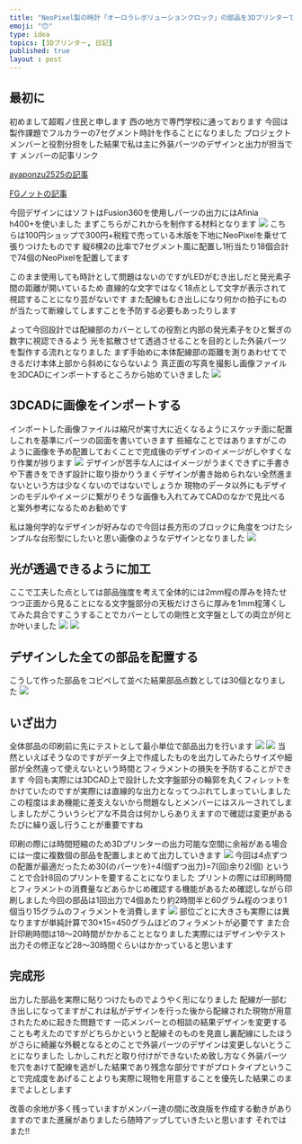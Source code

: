 ```yaml
---
title: "NeoPixel製の時計「オーロラレボリューションクロック」の部品を3Dプリンターで出力してみた"
emoji: "😯"
type: idea
topics: [3Dプリンター, 日記]
published: true
layout : post
---
```

## 最初に
初めまして超暇ノ住民と申します
西の地方で専門学校に通っております
今回は製作課題でフルカラーの7セグメント時計を作ることになりました
プロジェクトメンバーと役割分担をした結果で私は主に外装パーツのデザインと出力が担当です
メンバーの記事リンク

[ayaponzu2525の記事](https://zenn.dev/ayaponzu2525/articles/seven_segclock)

[FGノットの記事](https://zenn.dev/kai_z/articles/7segu_clock_zenn)

<!--ここに画像を入れる-->
今回デザインにはソフトはFusion360を使用しパーツの出力にはAfinia h400+を使いました
まずこちらがこれからを制作する材料となります
![](assets\images\aurora_revolution\DSC_3101.jpg)
こちらは100円ショップで300円+税程で売っている木版を下地にNeoPixelを乗せて張りつけたものです
縦6横2の比率で7セグメント風に配置し1桁当たり18個合計で74個のNeoPixelを配置してます
<!--![](/images/neopix.JPG)-->
このまま使用しても時計として問題はないのですがLEDがむき出しだと発光素子間の距離が開いているため
直線的な文字ではなく18点として文字が表示されて視認することになり芸がないです
また配線もむき出しになり何かの拍子にものが当たって断線してしますことを予防する必要もあったりします

よって今回設計では配線部のカバーとしての役割と内部の発光素子をひと繋ぎの数字に視認できるよう
光を拡散させて透過させることを目的とした外装パーツを製作する流れとなりました
まず手始めに本体配線部の距離を測りあわせてできるだけ本体上部から斜めにならないよう
真正面の写真を撮影し画像ファイルを3DCADにインポートするところから始めていきました
![](assets\images\aurora_revolution\neopxc.png)
## 3DCADに画像をインポートする
インポートした画像ファイルは縮尺が実寸大に近くなるようにスケッチ面に配置しこれを基準にパーツの図面を書いていきます
些細なことではありますがこのように画像を予め配置しておくことで完成後のデザインのイメージがしやすくなり作業が捗ります
![](assets\images\aurora_revolution\neopxc1.png)
デザインが苦手な人にはイメージがうまくできずに手書きや下書きをできず設計に取り掛かりうまくデザインが書き始められない全然進まないという方は少なくないのではないでしょうか
現物のデータ以外にもデザインのモデルやイメージに繋がりそうな画像も入れてみてCADのなかで見比べると案外参考になるためお勧めです

私は幾何学的なデザインが好みなので今回は長方形のブロックに角度をつけたシンプルな台形型にしたいと思い画像のようなデザインとなりました
![](assets\images\aurora_revolution\neopxc4.png)
## 光が透過できるように加工
ここで工夫した点としては部品強度を考えて全体的には2mm程の厚みを持たせつつ正面から見ることになる文字盤部分の天板だけさらに厚みを1mm程薄くしてみた具合ですこうすることでカバーとしての剛性と文字盤としての両立が何とか叶いました
![](assets\images\aurora_revolution\neopxc5.png)
![](assets\images\aurora_revolution\neopxc6.png)
## デザインした全ての部品を配置する
こうして作った部品をコピペして並べた結果部品点数としては30個となりました
![](assets\images\aurora_revolution\neopxc7.png)
## いざ出力
全体部品の印刷前に先にテストとして最小単位で部品出力を行います
![](assets\images\aurora_revolution\pxcafi.png)
![](assets\images\aurora_revolution\pxcafi1.png)
当然といえばそうなのですがデータ上で作成したものを出力してみたらサイズや細部が全然違って使えないという時間とフィラメントの損失を予防することができます
今回も実際には3DCAD上で設計した文字盤部分の輪郭を丸くフィレットをかけていたのですが実際には直線的な出力となってつぶれてしまっていしました
この程度はまあ機能に差支えないから問題なしとメンバーにはスルーされてしましましたがこういうシビアな不具合は何かしらありえますので確認は変更があるたびに繰り返し行うことが重要ですね

印刷の際には時間短縮のため3Dプリンターの出力可能な空間に余裕がある場合には一度に複数個の部品を配置しまとめて出力していきます
![](assets\images\aurora_revolution\pxcafi2.png)
今回は4点ずつの配置が最適だったため30(のパーツを)÷4(個ずつ出力)=7(回)余り2(個) ということで合計8回のプリントを要することになりました
プリントの際には印刷時間とフィラメントの消費量などあらかじめ確認する機能があるため確認しながら印刷しました今回の部品は1回出力で4個あたり約2時間半と60グラム程のつまり1個当り15グラムのフィラメントを消費します
![](assets\images\aurora_revolution\pxcafi3.png)
部位ごとに大きさも実際には異なりますが単純計算で30×15=450グラムほどのフィラメントが必要です
また合計印刷時間は18～20時間がかかることとなりました実際にはデザインやテスト出力その修正など28～30時間ぐらいはかかっていると思います
## 完成形
出力した部品を実際に貼りつけたものでようやく形になりました
配線が一部むき出しになってますがこれは私がデザインを行った後から配線された現物が用意されたために起きた問題です
一応メンバーとの相談の結果デザインを変更することも考えたのですがどちらかというと配線そのものを見直し裏配線にしたほうがさらに綺麗な外観となるとのことで外装パーツのデザインは変更しないとうことになりました
しかしこれだと取り付けができないため致し方なく外装パーツを穴をあけて配線を逃がした結果であり残念な部分ですがプロトタイプということで完成度をあげることよりも実際に現物を用意することを優先した結果このままでよしとします

改善の余地が多く残っていますがメンバー達の間に改良版を作成する動きがありますのでまた進展がありましたら随時アップしていきたいと思います
それではまた!!
